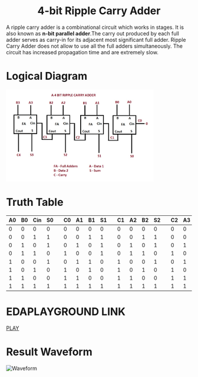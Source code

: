 <h1 align="center"><b>4-bit Ripple Carry Adder</b></h1>

A ripple carry adder is a combinational circuit which works in stages. It is also known as <b>n-bit parallel adder</b>.The carry out produced by each full adder serves as carry-in for its adjacent most significant full adder.
Ripple Carry Adder does not allow to use all the full adders simultaneously.
The circuit has increased propagation time and are extremely slow.

# Logical Diagram 
<img src="BLOCK.jpg" alt="Block Diagram" align="center" style="height: 250px; width: 400px" />

# Truth Table 
| A0 	| B0 	| Cin 	| S0 	|   	| C0 	| A1 	| B1 	| S1 	|   	| C1 	| A2 	| B2 	| S2 	|   	| C2 	| A3 	| B3 	| S3 	| C3 	|
|----	|----	|-----	|----	|---	|----	|----	|----	|----	|---	|----	|----	|----	|----	|---	|----	|----	|----	|----	|----	|
| 0  	| 0  	| 0   	| 0  	|   	| 0  	| 0  	| 0  	| 0  	|   	| 0  	| 0  	| 0  	| 0  	|   	| 0  	| 0  	| 0  	| 0  	| 0  	|
| 0  	| 0  	| 1   	| 1  	|   	| 0  	| 0  	| 1  	| 1  	|   	| 0  	| 0  	| 1  	| 1  	|   	| 0  	| 0  	| 1  	| 1  	| 0  	|
| 0  	| 1  	| 0   	| 1  	|   	| 0  	| 1  	| 0  	| 1  	|   	| 0  	| 1  	| 0  	| 1  	|   	| 0  	| 1  	| 0  	| 1  	| 0  	|
| 0  	| 1  	| 1   	| 0  	|   	| 1  	| 0  	| 0  	| 1  	|   	| 0  	| 1  	| 1  	| 0  	|   	| 1  	| 0  	| 0  	| 1  	| 0  	|
| 1  	| 0  	| 0   	| 1  	|   	| 0  	| 1  	| 1  	| 0  	|   	| 1  	| 0  	| 0  	| 1  	|   	| 0  	| 1  	| 1  	| 0  	| 1  	|
| 1  	| 0  	| 1   	| 0  	|   	| 1  	| 0  	| 1  	| 0  	|   	| 1  	| 0  	| 1  	| 0  	|   	| 1  	| 0  	| 1  	| 0  	| 1  	|
| 1  	| 1  	| 0   	| 0  	|   	| 1  	| 1  	| 0  	| 0  	|   	| 1  	| 1  	| 0  	| 0  	|   	| 1  	| 1  	| 0  	| 0  	| 1  	|
| 1  	| 1  	| 1   	| 1  	|   	| 1  	| 1  	| 1  	| 1  	|   	| 1  	| 1  	| 1  	| 1  	|   	| 1  	| 1  	| 1  	| 1  	| 1  	|


# EDAPLAYGROUND LINK
[PLAY](https://www.edaplayground.com/x/ZUKK)

# Result Waveform 
<img src="EP_WAVE_BS.png" alt="Waveform" style="height: 200px; width:fill"/>


